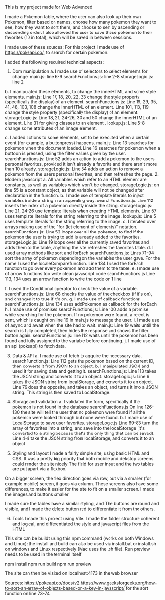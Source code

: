 This is my project made for Web Advanced

I made a Pokemon table, where the user can also look up their own Pokemon, filter based on names, choose how many pokemon they want to see, how they want to sort them, and choose to sert by ascending or descending order.
I also allowed the user to save these pokemon to their favorites (10 in total), which will be saved in between sessions.

I made use of these sources:
For this project I made use of https://pokeapi.co/, to search for certain pokemon.

I added the following required technical aspects:
1. Dom manipulation
  a. I made use of selectors to select elements for change:
    main.js: line 6-9
    searchFunctions.js: line 2-8
    storageLogic.js: line 2

  b. I manipulated these elements, to change the innerHTML and some style elements.
    main.js:
      Line 17, 18, 20, 22, 23 change the style property (specifically the display) of an element.
    searchFunctions.js:
      Line 19, 29, 35, 41, 48, 103, 108 change the innerHTML of an element.
      Line 101, 118, 119 change the style property (specifically the display) of an element.
    storageLogic.js: 
      Line 18, 21, 24-26, 30 and 50 change the innerHTML of an element.
      Line 31 for giving classes to an element    .
    lookup.js:
      Line 5-8 change some attributes of an image element.  

  c. I added actions to some elements, set to be executed when a certain event (for example, a buttonpress) happens.
    main.js:
      Line 13 searches for pokemon when the document loaded.
      Line 16 searches for pokemon when a buttoon is pressed, using the filter values given by the user.
    searchFunctions.js:
      Line 52 adds an action to add a pokemon to the users personal favorites, provided it isn't already a favorite and there aren't more than 10 already.
    storageLogic.js:
      Line 34 adds an action to remove a pokemon from the users personal favorites, and then refreshes the page.
2. Modern javascript
  a. All variables which refer to an HTML element are constants, as well as variables which won't be changed.
    storageLogic.js: on line 55 is a constant object, as that variable will not be changed after declaration in the function. 
  b. I made use of template literals to inject variables inside a string in an appealing way.
    searchFunctions.js: 
      Line 112 inserts the index of a pokemon directly inside the string.
    storageLogic.js:
      Line 21, 24-26 use template literals when creating HTML elements.
      Line 57 uses template literals for the string referring to the image.
    lookup.js:
      Line 5 uses template literals for the string referring to the image.
  c. I iterated over arrays making use of the "for (let element of elements)" notation.
    searchFunctions.js:
      Line 52 loops over all the pokemon, to find if the pokemon the user is trying to add is already added to the favorites.
    storageLogic.js:
      Line 19 loops over all the currently saved favorites and adds them to the table, anything the site refreshes the favorites table.
  d. I used array methods like sort and forEach
    searchFunctions.js:
      Lines 71-94 sort the array of pokemon depending on the variables the user gave. For the name I used the localeComparefunction.
      Line 134 I used the forEach function to go over every pokemon and add them to the table.
  e. I made use of arrow functions too write clean javascript code
    searchFunctions.js
      Line 113, 134 uses an arrow function to write the code on 1 line

  f. I used the Conditional operator to check the value of a variable.
    searchFunctions.js:
      Line 68 checks the value of the checkbox (if it's on), and changes it to true if it's on.
  g. I made use of callback functions
    searchFunctions.js:
      Line 134 uses addPokemon as callback for the forEach
  h. I made use of promises
    searchFunctions.js:
      Line 100 adds a promise while searching for the pokemon. If no pokemon were found, a reject is sent, which is caught on line 19 in main.js to message the user.
  i. I made use of async and await when the site had to wait.
    main.js:
      Line 19 waits untill the search is fully completed, then hides the response and shows the filter button again.
    searchFunctions.js:
      line 112 waits untill the pokemon has been found and fully assigned to the variable before continuing.
  j. I made use of an api (pokeapi) to fetch data.

3. Data & API
  a. I made use of fetch to aqquire the necessary data.
    searchFunction.js:
      Line 112 gets the pokemon based on the current ID, then converts it from JSON to an object.
  b. I manipulated JSON and used it for saving data and getting it.
    searchFunctions.js:
      Line 113 takes the JSON string and converts it to an object.
    storageLogic.js:
      Line 6 takes the JSON string from localStorage, and converts it to an object.
      Line 79 does the opposite, and takes an object, and turns it into a JSON string. This string is then saved to LocalStorage.

4. Storage and validation
  a. I validated the form, specifically if the pokemon is not found in the database
    searchFunctions.js
      On line 126-130 the site will tell the user that no pokemon were found if all the pokemon were looked through but none were found. 
  b. I made use of LocalStorage to save user favorites.
    storageLogic.js
      Line 69-83 turn the array of favorites into a string, and save into the localStorage
        (it's converted to a string because that's the only thing that can be saved).
      Line 4-8 take the JSON string from localStorage, and converts it to an object

5. Styling and layout
  I made a fairly simple site, using basic HTML and CSS. It was a pretty big priority that both mobile and dekstop screens could render the site nicely
  The field for user input and the two tables are put apart via a flexbox. 

  On a bigger screen, the flex direction goes via row, but via a smaller (for example mobile) screen, it goes via column. 
  These screens also have some differences, to make it easier for the site to fit on a smaller screen. I made the images and buttons smaller

  I made sure the tables have a similar styling, and 
  The buttons are round and visible, and I made the delete button red to differentiate it from the others.

6. Tools
  I made this project using Vite. I made the folder structure coherent and logical, and differentiated the style and javascript files from the HTML

This site can be buildt using this npm command (works on both Windows and Linux): 
the install and build can also be used via install.bat or install.sh on windows and Linux respectively (Mac uses the .sh file). Run preview needs to be used in the terminal itself

npm install
npm run build
npm run preview

The site can then be visited on localhost:4173 in the web browser

Sources:
https://pokeapi.co/docs/v2
https://www.geeksforgeeks.org/how-to-sort-an-array-of-objects-based-on-a-key-in-javascript/ for the sort function on line 73-74